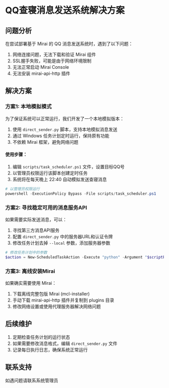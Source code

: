 # QQ查寝消息发送系统解决方案

## 问题分析

在尝试部署基于 Mirai 的 QQ 消息发送系统时，遇到了以下问题：

1. 网络连接问题，无法下载和验证 Mirai 组件
2. SSL握手失败，可能是由于网络环境限制
3. 无法正常启动 Mirai Console
4. 无法安装 mirai-api-http 插件

## 解决方案

### 方案1: 本地模拟模式

为了保证系统可以正常运行，我们开发了一个本地模拟版本：

1. 使用 `direct_sender.py` 脚本，支持本地模拟消息发送
2. 通过 Windows 任务计划定时运行，保持原有功能
3. 不依赖 Mirai 框架，避免网络问题

#### 使用步骤：

1. 编辑 `scripts/task_scheduler.ps1` 文件，设置目标QQ号
2. 以管理员权限运行该脚本创建定时任务
3. 系统将在每天晚上 22:40 自动模拟发送查寝消息

```powershell
# 以管理员权限运行
powershell -ExecutionPolicy Bypass -File scripts/task_scheduler.ps1
```

### 方案2: 寻找稳定可用的消息服务API

如果需要实际发送消息，可以：

1. 寻找第三方消息API服务
2. 配置 `direct_sender.py` 中的服务器URL和认证令牌
3. 修改任务计划去掉 `--local` 参数，添加服务器参数

```powershell
# 修改任务计划中的参数
$action = New-ScheduledTaskAction -Execute "python" -Argument "$scriptPath --target $targetQQ --server https://api.example.com --token YOUR_API_TOKEN" -WorkingDirectory $workDir
```

### 方案3: 离线安装Mirai

如果确实需要使用 Mirai：

1. 下载离线完整包版 Mirai (mcl-installer)
2. 手动下载 mirai-api-http 插件并复制到 plugins 目录
3. 修改网络设置或使用代理服务器解决网络问题

## 后续维护

1. 定期检查任务计划的运行状态
2. 如果需要修改消息格式，编辑 `direct_sender.py` 文件
3. 记录每日执行日志，确保系统正常运行

## 联系支持

如遇问题请联系系统管理员 